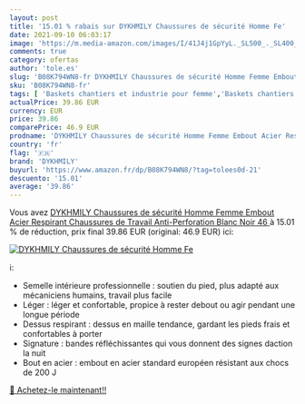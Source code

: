 ```yaml
---
layout: post
title: '15.01 % rabais sur DYKHMILY Chaussures de sécurité Homme Fe'
date: 2021-09-10 06:03:17
image: 'https://m.media-amazon.com/images/I/41J4j1GpYyL._SL500_._SL400_.jpg'
comments: true
category: ofertas
author: 'tole.es'
slug: 'B08K794WN8-fr DYKHMILY Chaussures de sécurité Homme Femme Embout Acier...'
sku: 'B08K794WN8-fr'
tags: [ 'Baskets chantiers et industrie pour femme','Baskets chantiers et industrie pour homme','Chaussures','Chaussures chantiers et industrie pour femme','Chaussures chantiers et industrie pour homme','Chaussures de travail femme','Chaussures de travail homme','Chaussures et Sacs','Chaussures femme','Chaussures homme','dykhmily', ]
actualPrice: 39.86 EUR
currency: EUR
price: 39.86
comparePrice: 46.9 EUR
prodname: 'DYKHMILY Chaussures de sécurité Homme Femme Embout Acier Respirant Chaussures de Travail Anti-Perforation Blanc Noir 46 '
country: 'fr'
flag: '🇫🇷'
brand: 'DYKHMILY'
buyurl: 'https://www.amazon.fr/dp/B08K794WN8/?tag=tolees0d-21'
descuento: '15.01'
average: '39.86'
---
```


Vous avez [DYKHMILY Chaussures de sécurité Homme Femme Embout Acier Respirant Chaussures de Travail Anti-Perforation Blanc Noir 46 ](https://www.amazon.fr/dp/B08K794WN8/?tag=tolees0d-21)  à  15.01 % de réduction, prix final  39.86 EUR (original: 46.9 EUR) ici:

[![DYKHMILY Chaussures de sécurité Homme Fe](https://m.media-amazon.com/images/I/41J4j1GpYyL._SL500_._SL400_.jpg)](https://www.amazon.fr/dp/B08K794WN8/?tag=tolees0d-21)

ℹ️:

- Semelle intérieure professionnelle : soutien du pied, plus adapté aux mécaniciens humains, travail plus facile
- Léger : léger et confortable, propice à rester debout ou agir pendant une longue période
- Dessus respirant : dessus en maille tendance, gardant les pieds frais et confortables à porter
- Signature : bandes réfléchissantes qui vous donnent des signes daction la nuit
- Bout en acier : embout en acier standard européen résistant aux chocs de 200 J

[🛒 Achetez-le maintenant!!](https://www.amazon.fr/dp/B08K794WN8/?tag=tolees0d-21)

